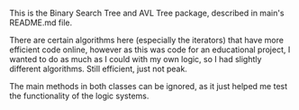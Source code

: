 This is the Binary Search Tree and AVL Tree package, described in main's README.md file.

There are certain algorithms here (especially the iterators) that have more efficient code online, however as this was code for an educational project, I wanted to do as much as I could with my own logic, so I had slightly different algorithms. Still efficient, just not peak.

The main methods in both classes can be ignored, as it just helped me test the functionality of the logic systems.
